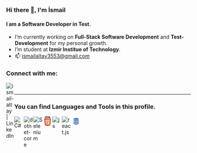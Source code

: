 ### Hi there 👋, I'm İsmail
#### I am a Software Developer in Test.

- I’m currently working on **Full-Stack Software Development** and **Test-Development** for my personal growth.
- I’m student at **Izmir Institue of Technology**.
- 📫  ismailaltay3553@gmail.com

### Connect with me:
[<img align="left" alt="ismail-altay | LinkedIn" width="22px" src="https://cdn.jsdelivr.net/npm/simple-icons@v3/icons/linkedin.svg" />](https://www.linkedin.com/in/ismailaltay/)
<br>

---
### You can find Languages and Tools in this profile.

<img align="left" alt="C#" width="26px" src = "https://seeklogo.com/images/C/c-sharp-c-logo-02F17714BA-seeklogo.com.png" />
<img align="left" alt="dotnet-core" width="26px" src = "https://upload.wikimedia.org/wikipedia/commons/e/ee/.NET_Core_Logo.svg" />
<img align="left" alt="Selenium" width="26px" src = "https://img.icons8.com/color/48/selenium-test-automation.png"/>
<img align="left" alt="HTML5" width="26px" src="https://raw.githubusercontent.com/github/explore/80688e429a7d4ef2fca1e82350fe8e3517d3494d/topics/html/html.png" />
<img align="left" alt="js" width="26px" src="https://img.icons8.com/fluency/48/javascript.png" />
<img align="left" alt="react.js" width="26px" src="https://upload.wikimedia.org/wikipedia/commons/a/a7/React-icon.svg" />
<img align="left" alt="SQL" width="26px" src="https://raw.githubusercontent.com/github/explore/80688e429a7d4ef2fca1e82350fe8e3517d3494d/topics/sql/sql.png" />
